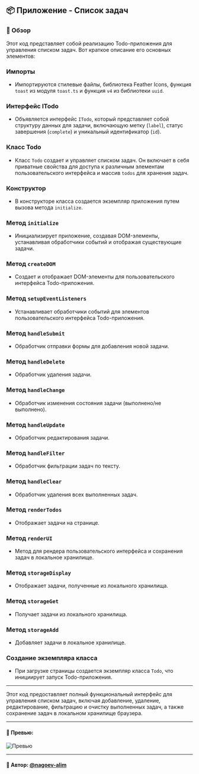 ## 📦 Приложение - Список задач

### 🚀 Обзор
Этот код представляет собой реализацию Todo-приложения для управления списком задач. Вот краткое описание его основных элементов:

### Импорты

- Импортируются стилевые файлы, библиотека Feather Icons, функция `toast` из модуля `toast.ts` и функция `v4` из библиотеки `uuid`.

### Интерфейс ITodo

- Объявляется интерфейс `ITodo`, который представляет собой структуру данных для задачи, включающую метку (`label`), статус завершения (`complete`) и уникальный идентификатор (`id`).

### Класс Todo

- Класс `Todo` создает и управляет списком задач. Он включает в себя приватные свойства для доступа к различным элементам пользовательского интерфейса и массив `todos` для хранения задач.

### Конструктор

- В конструкторе класса создается экземпляр приложения путем вызова метода `initialize`.

### Метод `initialize`

- Инициализирует приложение, создавая DOM-элементы, устанавливая обработчики событий и отображая существующие задачи.

### Метод `createDOM`

- Создает и отображает DOM-элементы для пользовательского интерфейса Todo-приложения.

### Метод `setupEventListeners`

- Устанавливает обработчики событий для элементов пользовательского интерфейса Todo-приложения.

### Метод `handleSubmit`

- Обработчик отправки формы для добавления новой задачи.

### Метод `handleDelete`

- Обработчик удаления задачи.

### Метод `handleChange`

- Обработчик изменения состояния задачи (выполнено/не выполнено).

### Метод `handleUpdate`

- Обработчик редактирования задачи.

### Метод `handleFilter`

- Обработчик фильтрации задач по тексту.

### Метод `handleClear`

- Обработчик удаления всех выполненных задач.

### Метод `renderTodos`

- Отображает задачи на странице.

### Метод `renderUI`

- Метод для рендера пользовательского интерфейса и сохранения задач в локальное хранилище.

### Метод `storageDisplay`

- Отображает задачи, полученные из локального хранилища.

### Метод `storageGet`

- Получает задачи из локального хранилища.

### Метод `storageAdd`

- Добавляет задачи в локальное хранилище.

### Создание экземпляра класса

- При загрузке страницы создается экземпляр класса `Todo`, что инициирует запуск Todo-приложения.

---

Этот код предоставляет полный функциональный интерфейс для управления списком задач, включая добавление, удаление, редактирование, фильтрацию и очистку выполненных задач, а также сохранение задач в локальном хранилище браузера.

---

#### 🌄 Превью:

![Превью](https://lh3.googleusercontent.com/drive-viewer/AITFw-z8j5G_8gzVVGlLsQ0mJu7ee82askX8nU-OgIGay2qI2oHCqvJiTvrptFKlftEso6PuaLLhFjizvkKvC9UM-dOg7LvBcw=s1600)


-----

#### 🙌 Автор: [@nagoev-alim](https://github.com/nagoev-alim)

